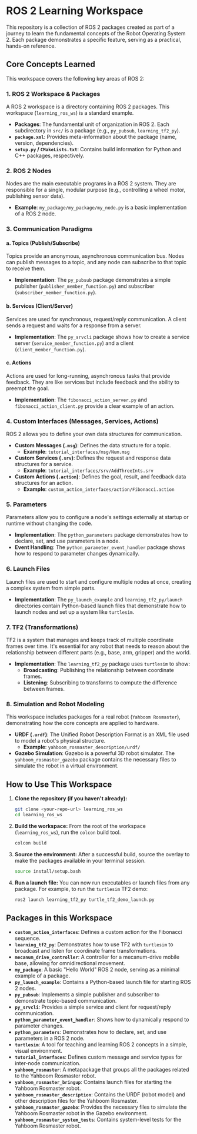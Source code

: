 # ROS 2 Learning Workspace

This repository is a collection of ROS 2 packages created as part of a journey to learn the fundamental concepts of the Robot Operating System 2. Each package demonstrates a specific feature, serving as a practical, hands-on reference.

## Core Concepts Learned

This workspace covers the following key areas of ROS 2:

### 1. ROS 2 Workspace & Packages
A ROS 2 workspace is a directory containing ROS 2 packages. This workspace (`learning_ros_ws`) is a standard example.

- **Packages**: The fundamental unit of organization in ROS 2. Each subdirectory in `src/` is a package (e.g., `py_pubsub`, `learning_tf2_py`).
- **`package.xml`**: Provides meta-information about the package (name, version, dependencies).
- **`setup.py` / `CMakeLists.txt`**: Contains build information for Python and C++ packages, respectively.

### 2. ROS 2 Nodes
Nodes are the main executable programs in a ROS 2 system. They are responsible for a single, modular purpose (e.g., controlling a wheel motor, publishing sensor data).

- **Example**: `my_package/my_package/my_node.py` is a basic implementation of a ROS 2 node.

### 3. Communication Paradigms

#### a. Topics (Publish/Subscribe)
Topics provide an anonymous, asynchronous communication bus. Nodes can publish messages to a topic, and any node can subscribe to that topic to receive them.

- **Implementation**: The `py_pubsub` package demonstrates a simple publisher (`publisher_member_function.py`) and subscriber (`subscriber_member_function.py`).

#### b. Services (Client/Server)
Services are used for synchronous, request/reply communication. A client sends a request and waits for a response from a server.

- **Implementation**: The `py_srvcli` package shows how to create a service server (`service_member_function.py`) and a client (`client_member_function.py`).

#### c. Actions
Actions are used for long-running, asynchronous tasks that provide feedback. They are like services but include feedback and the ability to preempt the goal.

- **Implementation**: The `fibonacci_action_server.py` and `fibonacci_action_client.py` provide a clear example of an action.

### 4. Custom Interfaces (Messages, Services, Actions)
ROS 2 allows you to define your own data structures for communication.

- **Custom Messages (`.msg`)**: Defines the data structure for a topic.
  - **Example**: `tutorial_interfaces/msg/Num.msg`
- **Custom Services (`.srv`)**: Defines the request and response data structures for a service.
  - **Example**: `tutorial_interfaces/srv/AddThreeInts.srv`
- **Custom Actions (`.action`)**: Defines the goal, result, and feedback data structures for an action.
  - **Example**: `custom_action_interfaces/action/Fibonacci.action`

### 5. Parameters
Parameters allow you to configure a node's settings externally at startup or runtime without changing the code.

- **Implementation**: The `python_parameters` package demonstrates how to declare, set, and use parameters in a node.
- **Event Handling**: The `python_parameter_event_handler` package shows how to respond to parameter changes dynamically.

### 6. Launch Files
Launch files are used to start and configure multiple nodes at once, creating a complex system from simple parts.

- **Implementation**: The `py_launch_example` and `learning_tf2_py/launch` directories contain Python-based launch files that demonstrate how to launch nodes and set up a system like `turtlesim`.

### 7. TF2 (Transformations)
TF2 is a system that manages and keeps track of multiple coordinate frames over time. It's essential for any robot that needs to reason about the relationship between different parts (e.g., base, arm, gripper) and the world.

- **Implementation**: The `learning_tf2_py` package uses `turtlesim` to show:
  - **Broadcasting**: Publishing the relationship between coordinate frames.
  - **Listening**: Subscribing to transforms to compute the difference between frames.

### 8. Simulation and Robot Modeling
This workspace includes packages for a real robot (`Yahboom Rosmaster`), demonstrating how the core concepts are applied to hardware.

- **URDF (`.urdf`)**: The Unified Robot Description Format is an XML file used to model a robot's physical structure.
  - **Example**: `yahboom_rosmaster_description/urdf/`
- **Gazebo Simulation**: Gazebo is a powerful 3D robot simulator. The `yahboom_rosmaster_gazebo` package contains the necessary files to simulate the robot in a virtual environment.

## How to Use This Workspace

1.  **Clone the repository (if you haven't already):**
    ```bash
    git clone <your-repo-url> learning_ros_ws
    cd learning_ros_ws
    ```

2.  **Build the workspace:**
    From the root of the workspace (`learning_ros_ws`), run the `colcon` build tool.
    ```bash
    colcon build
    ```

3.  **Source the environment:**
    After a successful build, source the overlay to make the packages available in your terminal session.
    ```bash
    source install/setup.bash
    ```

4.  **Run a launch file:**
    You can now run executables or launch files from any package. For example, to run the `turtlesim` TF2 demo:
    ```bash
    ros2 launch learning_tf2_py turtle_tf2_demo_launch.py
    ```

## Packages in this Workspace

*   **`custom_action_interfaces`**: Defines a custom action for the Fibonacci sequence.
*   **`learning_tf2_py`**: Demonstrates how to use TF2 with `turtlesim` to broadcast and listen for coordinate frame transformations.
*   **`mecanum_drive_controller`**: A controller for a mecanum-drive mobile base, allowing for omnidirectional movement.
*   **`my_package`**: A basic "Hello World" ROS 2 node, serving as a minimal example of a package.
*   **`py_launch_example`**: Contains a Python-based launch file for starting ROS 2 nodes.
*   **`py_pubsub`**: Implements a simple publisher and subscriber to demonstrate topic-based communication.
*   **`py_srvcli`**: Provides a simple service and client for request/reply communication.
*   **`python_parameter_event_handler`**: Shows how to dynamically respond to parameter changes.
*   **`python_parameters`**: Demonstrates how to declare, set, and use parameters in a ROS 2 node.
*   **`turtlesim`**: A tool for teaching and learning ROS 2 concepts in a simple, visual environment.
*   **`tutorial_interfaces`**: Defines custom message and service types for inter-node communication.
*   **`yahboom_rosmaster`**: A metapackage that groups all the packages related to the Yahboom Rosmaster robot.
*   **`yahboom_rosmaster_bringup`**: Contains launch files for starting the Yahboom Rosmaster robot.
*   **`yahboom_rosmaster_description`**: Contains the URDF (robot model) and other description files for the Yahboom Rosmaster.
*   **`yahboom_rosmaster_gazebo`**: Provides the necessary files to simulate the Yahboom Rosmaster robot in the Gazebo environment.
*   **`yahboom_rosmaster_system_tests`**: Contains system-level tests for the Yahboom Rosmaster robot.

